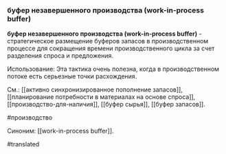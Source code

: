 ### буфер незавершенного производства (work-in-process buffer)

**буфер незавершенного производства (work-in-process buffer)** - стратегическое размещение буферов запасов в производственном процессе для сокращения времени производственного цикла за счет разделения спроса и предложения.

Использование: Эта тактика очень полезна, когда в производственном потоке есть серьезные точки расхождения.

См.: [[активно синхронизированное пополнение запасов]], [[планирование потребности в материалах на основе спроса]], [[производство-для-наличия]], [[буфер сырья]], [[буфер запасов]].

#производство

Синоним: [[work-in-process buffer]].

#translated
